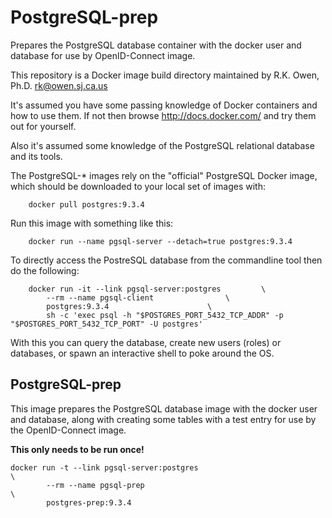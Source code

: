 # PostgreSQL-prep

Prepares the PostgreSQL database container with the docker user and database for use by OpenID-Connect image.

This repository is a Docker image build directory maintained
by R.K. Owen, Ph.D. <rk@owen.sj.ca.us>

It's assumed you have some passing knowledge of Docker containers and how
to use them.  If not then browse http://docs.docker.com/ and try them
out for yourself.

Also it's assumed some knowledge of the PostgreSQL relational database and
its tools.

The PostgreSQL-* images rely on the "official" PostgreSQL Docker image,
which should be downloaded to your local set of images with:

```
	docker pull postgres:9.3.4
```

Run this image with something like this:

```
	docker run --name pgsql-server --detach=true postgres:9.3.4
```

To directly access the PostreSQL database from the commandline tool then
do the following:

```
	docker run -it --link pgsql-server:postgres			\
		--rm --name pgsql-client				\
		postgres:9.3.4						\
		sh -c 'exec psql -h "$POSTGRES_PORT_5432_TCP_ADDR" -p "$POSTGRES_PORT_5432_TCP_PORT" -U postgres'
```

With this you can query the database, create new users (roles) or databases,
or spawn an interactive shell to poke around the OS.

## PostgreSQL-prep

This image prepares the PostgreSQL database image with the docker user and
database, along with creating some tables with a test entry for use by 
the OpenID-Connect image.

**This only needs to be run once!**

```
docker run -t --link pgsql-server:postgres                              \
        --rm --name pgsql-prep                                          \
        postgres-prep:9.3.4
```
